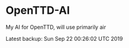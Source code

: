 # OpenTTD-AI
My AI for OpenTTD, will use primarily air

Latest backup: Sun Sep 22 00:26:02 UTC 2019
